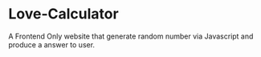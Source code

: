 # Love-Calculator
A Frontend Only website that generate random number via Javascript and produce a answer to user.
